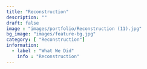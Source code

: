 ```yaml
---
title: "Reconstruction"
description: ""
draft: false
image : "images/portfolio/Reconstruction (11).jpg"
bg_image: "images/feature-bg.jpg"
category: [ "Reconstruction"]
information:
  - label : "What We Did"
    info : "Reconstruction"
---
```



